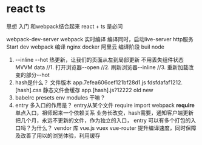 # react ts 
  思想 入门 和webpack结合起来
  react + ts 是必问

  webpack-dev-server webpack  实时编译 编译同时，启动live-server http服务
  Start dev
  webpack 编译 nginx docker 阿里云 编译阶段 buil node 
  1. --inline   --hot
   热更新，让我们的页面从左到局部更新 不用丢失组件状态 MVVM data
    //1. 打开浏览器--open
    //2. 刷新浏览器--inline
    //3. 重新加载改变的部分--hot
  2. hash是什么？ 
     文件版本 app.7efea606cef121bf28d1.js
     fdsfdafaf1212.[hash].css
     静态文件会缓存 app.[hash].js?12222 old new 
  3. babelrc presets env modules 干嘛？
  4. entry 多入口的作用是？
     entry从某个文件 require import webpack __require__ 
     单点入口，祖师起来一个依赖关系 业务长改变，hash需要，通知客户端更新
     把几个月，永远不更新的文件，作为独立的入口，
     entry 可以有多个打包的入口吗？为什么？
     vendor 库 vue.js vuex vue-router 
     提升编译速度，同时保障及改善了用以的浏览体验，利用缓存
     
